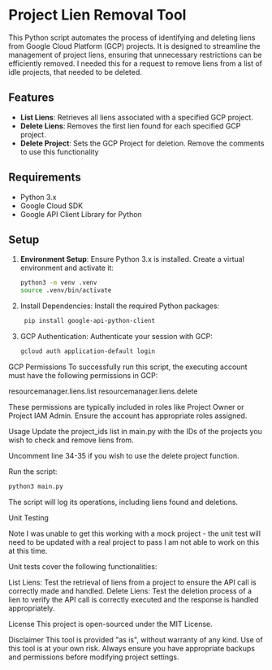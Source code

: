 # Project Lien Removal Tool

This Python script automates the process of identifying and deleting liens from Google Cloud Platform (GCP) projects. It is designed to streamline the management of project liens, ensuring that unnecessary restrictions can be efficiently removed.
I needed this for a request to remove liens from a list of idle projects, that needed to be deleted. 

## Features

- **List Liens**: Retrieves all liens associated with a specified GCP project.
- **Delete Liens**: Removes the first lien found for each specified GCP project.
- **Delete Project**: Sets the GCP Project for deletion. Remove the comments to use this functionality

## Requirements

- Python 3.x
- Google Cloud SDK
- Google API Client Library for Python

## Setup

1. **Environment Setup**: Ensure Python 3.x is installed. Create a virtual environment and activate it:

   ```bash
   python3 -m venv .venv
   source .venv/bin/activate
2. Install Dependencies: Install the required Python packages:
   ```bash
    pip install google-api-python-client

3. GCP Authentication: Authenticate your session with GCP:
   ```bash
   gcloud auth application-default login

GCP Permissions
To successfully run this script, the executing account must have the following permissions in GCP:

resourcemanager.liens.list
resourcemanager.liens.delete

These permissions are typically included in roles like Project Owner or Project IAM Admin. Ensure the account has appropriate roles assigned.

Usage
Update the project_ids list in main.py with the IDs of the projects you wish to check and remove liens from.

Uncomment line 34-35 if you wish to use the delete project function.

Run the script:
```bash
python3 main.py
```

The script will log its operations, including liens found and deletions.

Unit Testing

Note I was unable to get this working with a mock project - the unit test will need to be updated with a real project to pass
I am not able to work on this at this time.

Unit tests cover the following functionalities:

List Liens: Test the retrieval of liens from a project to ensure the API call is correctly made and handled.
Delete Liens: Test the deletion process of a lien to verify the API call is correctly executed and the response is handled appropriately.

License
This project is open-sourced under the MIT License.

Disclaimer
This tool is provided "as is", without warranty of any kind. Use of this tool is at your own risk. Always ensure you have appropriate backups and permissions before modifying project settings.


